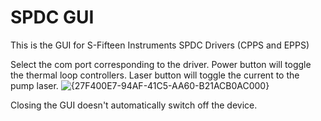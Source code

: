 # SPDC GUI
This is the GUI for S-Fifteen Instruments SPDC Drivers (CPPS and EPPS)

Select the com port corresponding to the driver.
Power button will toggle the thermal loop controllers.
Laser button will toggle the current to the pump laser.
![{27F400E7-94AF-41C5-AA60-B21ACB0AC000}](https://github.com/user-attachments/assets/c7a7e794-d8f6-4313-a7e0-146c79348bec)

Closing the GUI doesn't automatically switch off the device.
